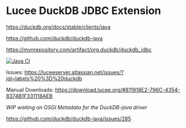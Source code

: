 # Lucee DuckDB JDBC Extension

https://duckdb.org/docs/stable/clients/java

https://github.com/duckdb/duckdb-java

https://mvnrepository.com/artifact/org.duckdb/duckdb_jdbc

[![Java CI](https://github.com/lucee/extension-jdbc-duckdb/actions/workflows/main.yml/badge.svg)](https://github.com/lucee/extension-jdbc-duckdb/actions/workflows/main.yml)

Issues: https://luceeserver.atlassian.net/issues/?jql=labels%20%3D%20duckdb

Manual Downloads: https://download.lucee.org/#811918E2-796C-4354-8374B1F331118AEB

*WIP waiting on OSGI Metadata for the DuckDB-java driver*

https://github.com/duckdb/duckdb-java/issues/285

